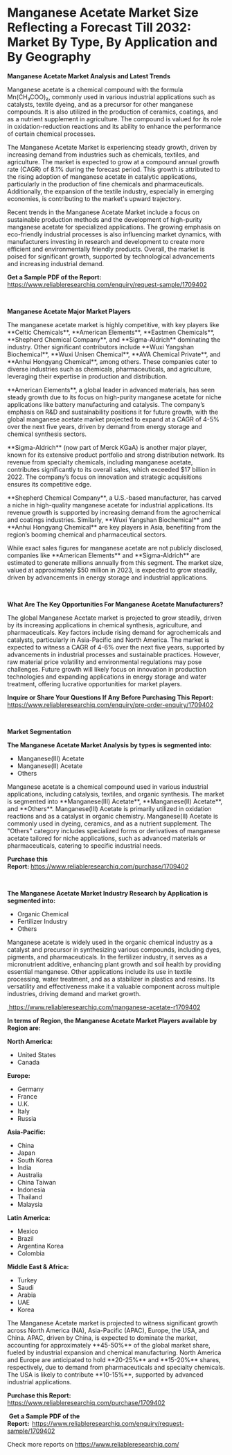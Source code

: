 <p><h1>Manganese Acetate Market Size Reflecting a Forecast Till 2032: Market By Type, By Application and By Geography</h1></p><p><strong>Manganese Acetate Market Analysis and Latest Trends</strong></p>
<p><p>Manganese acetate is a chemical compound with the formula Mn(CH₃COO)₂, commonly used in various industrial applications such as catalysts, textile dyeing, and as a precursor for other manganese compounds. It is also utilized in the production of ceramics, coatings, and as a nutrient supplement in agriculture. The compound is valued for its role in oxidation-reduction reactions and its ability to enhance the performance of certain chemical processes.</p><p>The Manganese Acetate Market is experiencing steady growth, driven by increasing demand from industries such as chemicals, textiles, and agriculture. The market is expected to grow at a compound annual growth rate (CAGR) of 8.1% during the forecast period. This growth is attributed to the rising adoption of manganese acetate in catalytic applications, particularly in the production of fine chemicals and pharmaceuticals. Additionally, the expansion of the textile industry, especially in emerging economies, is contributing to the market's upward trajectory.</p><p>Recent trends in the Manganese Acetate Market include a focus on sustainable production methods and the development of high-purity manganese acetate for specialized applications. The growing emphasis on eco-friendly industrial processes is also influencing market dynamics, with manufacturers investing in research and development to create more efficient and environmentally friendly products. Overall, the market is poised for significant growth, supported by technological advancements and increasing industrial demand.</p></p>
<p><strong>Get a Sample PDF of the Report:&nbsp;</strong> <a href="https://www.reliableresearchiq.com/enquiry/request-sample/1709402?utm_campaign=1170&utm_medium=2&utm_source=Github&utm_content=ia&utm_term=30012025&utm_id=manganese-acetate">https://www.reliableresearchiq.com/enquiry/request-sample/1709402</a></p>
<p>&nbsp;</p>
<p><strong>Manganese Acetate Major Market Players</strong></p>
<p><p>The manganese acetate market is highly competitive, with key players like **Celtic Chemicals**, **American Elements**, **Eastmen Chemicals**, **Shepherd Chemical Company**, and **Sigma-Aldrich** dominating the industry. Other significant contributors include **Wuxi Yangshan Biochemical**, **Wuxi Unisen Chemical**, **AVA Chemical Private**, and **Anhui Hongyang Chemical**, among others. These companies cater to diverse industries such as chemicals, pharmaceuticals, and agriculture, leveraging their expertise in production and distribution.</p><p>**American Elements**, a global leader in advanced materials, has seen steady growth due to its focus on high-purity manganese acetate for niche applications like battery manufacturing and catalysis. The company’s emphasis on R&D and sustainability positions it for future growth, with the global manganese acetate market projected to expand at a CAGR of 4-5% over the next five years, driven by demand from energy storage and chemical synthesis sectors.</p><p>**Sigma-Aldrich** (now part of Merck KGaA) is another major player, known for its extensive product portfolio and strong distribution network. Its revenue from specialty chemicals, including manganese acetate, contributes significantly to its overall sales, which exceeded $17 billion in 2022. The company’s focus on innovation and strategic acquisitions ensures its competitive edge.</p><p>**Shepherd Chemical Company**, a U.S.-based manufacturer, has carved a niche in high-quality manganese acetate for industrial applications. Its revenue growth is supported by increasing demand from the agrochemical and coatings industries. Similarly, **Wuxi Yangshan Biochemical** and **Anhui Hongyang Chemical** are key players in Asia, benefiting from the region’s booming chemical and pharmaceutical sectors.</p><p>While exact sales figures for manganese acetate are not publicly disclosed, companies like **American Elements** and **Sigma-Aldrich** are estimated to generate millions annually from this segment. The market size, valued at approximately $50 million in 2023, is expected to grow steadily, driven by advancements in energy storage and industrial applications.</p></p>
<p>&nbsp;</p>
<p><strong>What Are The Key Opportunities For Manganese Acetate Manufacturers?</strong></p>
<p><p>The global Manganese Acetate market is projected to grow steadily, driven by its increasing applications in chemical synthesis, agriculture, and pharmaceuticals. Key factors include rising demand for agrochemicals and catalysts, particularly in Asia-Pacific and North America. The market is expected to witness a CAGR of 4-6% over the next five years, supported by advancements in industrial processes and sustainable practices. However, raw material price volatility and environmental regulations may pose challenges. Future growth will likely focus on innovation in production technologies and expanding applications in energy storage and water treatment, offering lucrative opportunities for market players.</p></p>
<p><strong>Inquire or Share Your Questions If Any Before Purchasing This Report:</strong> <a href="https://www.reliableresearchiq.com/enquiry/pre-order-enquiry/1709402?utm_campaign=1170&utm_medium=2&utm_source=Github&utm_content=ia&utm_term=30012025&utm_id=manganese-acetate">https://www.reliableresearchiq.com/enquiry/pre-order-enquiry/1709402</a></p>
<p>&nbsp;</p>
<p><strong>Market Segmentation</strong></p>
<p><strong>The Manganese Acetate Market Analysis by types is segmented into:</strong></p>
<p><ul><li>Manganese(III) Acetate</li><li>Manganese(II) Acetate</li><li>Others</li></ul></p>
<p><p>Manganese acetate is a chemical compound used in various industrial applications, including catalysis, textiles, and organic synthesis. The market is segmented into **Manganese(III) Acetate**, **Manganese(II) Acetate**, and **Others**. Manganese(III) Acetate is primarily utilized in oxidation reactions and as a catalyst in organic chemistry. Manganese(II) Acetate is commonly used in dyeing, ceramics, and as a nutrient supplement. The "Others" category includes specialized forms or derivatives of manganese acetate tailored for niche applications, such as advanced materials or pharmaceuticals, catering to specific industrial needs.</p></p>
<p><strong>Purchase this Report:&nbsp;</strong><a href="https://www.reliableresearchiq.com/purchase/1709402?utm_campaign=1170&utm_medium=2&utm_source=Github&utm_content=ia&utm_term=30012025&utm_id=manganese-acetate">https://www.reliableresearchiq.com/purchase/1709402</a></p>
<p>&nbsp;</p>
<p><strong>The Manganese Acetate Market Industry Research by Application is segmented into:</strong></p>
<p><ul><li>Organic Chemical</li><li>Fertilizer Industry</li><li>Others</li></ul></p>
<p><p>Manganese acetate is widely used in the organic chemical industry as a catalyst and precursor in synthesizing various compounds, including dyes, pigments, and pharmaceuticals. In the fertilizer industry, it serves as a micronutrient additive, enhancing plant growth and soil health by providing essential manganese. Other applications include its use in textile processing, water treatment, and as a stabilizer in plastics and resins. Its versatility and effectiveness make it a valuable component across multiple industries, driving demand and market growth.</p></p>
<p><a href="https://www.reliableresearchiq.com/manganese-acetate-r1709402?utm_campaign=1170&utm_medium=2&utm_source=Github&utm_content=ia&utm_term=30012025&utm_id=manganese-acetate">&nbsp;https://www.reliableresearchiq.com/manganese-acetate-r1709402</a></p>
<p><strong>In terms of Region, the Manganese Acetate Market Players available by Region are:</strong></p>
<p>
    <p> <strong> North America: </strong>
        <ul>
            <li>United States</li>
            <li>Canada</li>
        </ul>
        </p> 
    <p> <strong> Europe: </strong>
        <ul>
            <li>Germany</li>
            <li>France</li>
            <li>U.K.</li>
            <li>Italy</li>
            <li>Russia</li>
        </ul>
        </p> 
    <p> <strong> Asia-Pacific: </strong>
        <ul>
            <li>China</li>
            <li>Japan</li>
            <li>South Korea</li>
            <li>India</li>
            <li>Australia</li>
            <li>China Taiwan</li>
            <li>Indonesia</li>
            <li>Thailand</li>
            <li>Malaysia</li>
        </ul>
        </p> 
    <p> <strong> Latin America: </strong>
        <ul>
            <li>Mexico</li>
            <li>Brazil</li>
            <li>Argentina Korea</li>
            <li>Colombia</li>
        </ul>
        </p> 
    <p> <strong> Middle East & Africa: </strong>
        <ul>
            <li>Turkey</li>
            <li>Saudi</li>
            <li>Arabia</li>
            <li>UAE</li>
            <li>Korea</li>
        </ul>
    </p>
    </p>
<p><p>The Manganese Acetate market is projected to witness significant growth across North America (NA), Asia-Pacific (APAC), Europe, the USA, and China. APAC, driven by China, is expected to dominate the market, accounting for approximately **45-50%** of the global market share, fueled by industrial expansion and chemical manufacturing. North America and Europe are anticipated to hold **20-25%** and **15-20%** shares, respectively, due to demand from pharmaceuticals and specialty chemicals. The USA is likely to contribute **10-15%**, supported by advanced industrial applications.</p></p>
<p><strong>Purchase this Report: </strong><a href="https://www.reliableresearchiq.com/purchase/1709402?utm_campaign=1170&utm_medium=2&utm_source=Github&utm_content=ia&utm_term=30012025&utm_id=manganese-acetate">https://www.reliableresearchiq.com/purchase/1709402</a></p>
<p>&nbsp;<strong>Get a Sample PDF of the Report:&nbsp;&nbsp;</strong><a href="https://www.reliableresearchiq.com/enquiry/request-sample/1709402?utm_campaign=1170&utm_medium=2&utm_source=Github&utm_content=ia&utm_term=30012025&utm_id=manganese-acetate">https://www.reliableresearchiq.com/enquiry/request-sample/1709402</a></p>
<p><strong></strong></p>
<p>Check more reports on <a href="https://www.reliableresearchiq.com/?utm_campaign=1170&utm_medium=2&utm_source=Github&utm_content=ia&utm_term=30012025&utm_id=manganese-acetate">https://www.reliableresearchiq.com/</a></p>